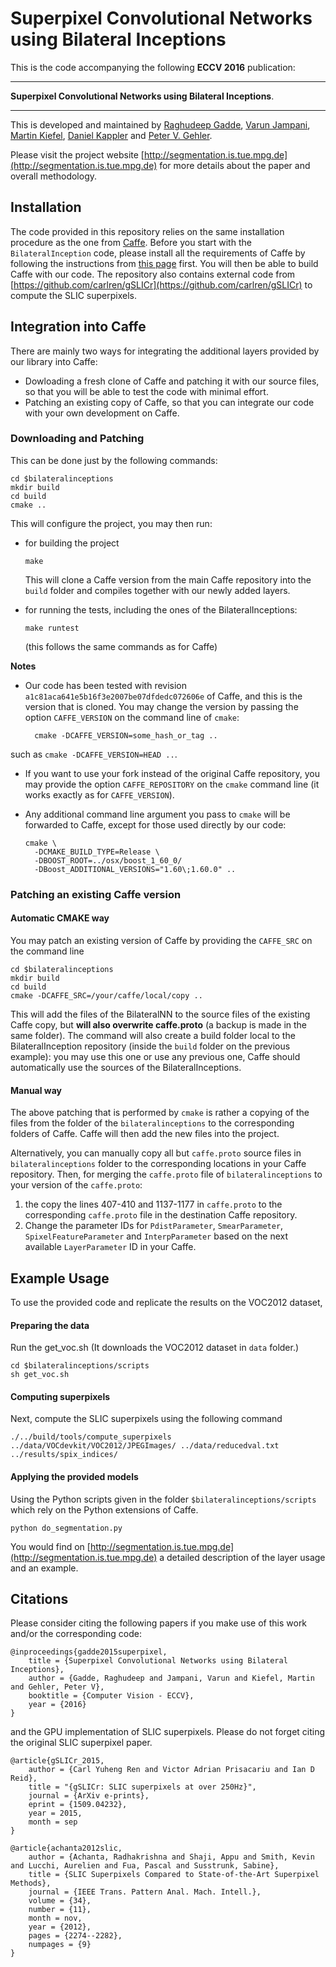 # Superpixel Convolutional Networks using Bilateral Inceptions

This is the code accompanying the following **ECCV 2016** publication:

--------

**Superpixel Convolutional Networks using Bilateral Inceptions**.

--------

This is developed and maintained by
[Raghudeep Gadde](https://ps.is.tuebingen.mpg.de/person/rgadde),
[Varun Jampani](https://ps.is.tuebingen.mpg.de/person/vjampani),
[Martin Kiefel](https://ps.is.tuebingen.mpg.de/person/mkiefel),
[Daniel Kappler](https://am.is.tuebingen.mpg.de/person/dkappler) and
[Peter V. Gehler](https://ps.is.tuebingen.mpg.de/person/pgehler).

Please visit the project website [http://segmentation.is.tue.mpg.de](http://segmentation.is.tue.mpg.de) for more details about the paper and overall methodology.

## Installation

The code provided in this repository relies on the same installation procedure as the one from [Caffe](http://caffe.berkeleyvision.org/).
Before you start with the `BilateralInception` code, please install all the requirements of Caffe by following the instructions from [this page](http://caffe.berkeleyvision.org/installation.html) first.
You will then be able to build Caffe with our code.
The repository also contains external code from [https://github.com/carlren/gSLICr](https://github.com/carlren/gSLICr) to compute the SLIC superpixels.

## Integration into Caffe

There are mainly two ways for integrating the additional layers provided by our library into Caffe:

* Dowloading a fresh clone of Caffe and patching it with our source files, so that you will be able to test the code with minimal effort.
* Patching an existing copy of Caffe, so that you can integrate our code with your own development on Caffe.

### Downloading and Patching

This can be done just by the following commands:
```
cd $bilateralinceptions
mkdir build
cd build
cmake ..
```

This will configure the project, you may then run:

* for building the project
  ```
  make 
  ```
  This will clone a Caffe version from the main Caffe repository into the `build` folder and compiles together with our newly added layers.
* for running the tests, including the ones of the BilateralInceptions:
  ```
  make runtest
  ```

  (this follows the same commands as for Caffe)

**Notes**

* Our code has been tested with revision `a1c81aca641e5b16f3e2007be07dfdedc072606e` of Caffe, and this
is the version that is cloned. You may change the version by passing the option `CAFFE_VERSION` on the command line of
`cmake`:

        cmake -DCAFFE_VERSION=some_hash_or_tag ..

such as `cmake -DCAFFE_VERSION=HEAD ..`.

* If you want to use your fork instead of the original Caffe repository, you may provide the option `CAFFE_REPOSITORY` on the `cmake` command line (it works exactly as for `CAFFE_VERSION`).
* Any additional command line argument you pass to `cmake` will be forwarded to Caffe, except for those
  used directly by our code:

      cmake \
        -DCMAKE_BUILD_TYPE=Release \
        -DBOOST_ROOT=../osx/boost_1_60_0/
        -DBoost_ADDITIONAL_VERSIONS="1.60\;1.60.0" ..

### Patching an existing Caffe version

#### Automatic CMAKE way
You may patch an existing version of Caffe by providing the `CAFFE_SRC` on the command line
```
cd $bilateralinceptions
mkdir build
cd build
cmake -DCAFFE_SRC=/your/caffe/local/copy ..
```

This will add the files of the BilateralNN to the source files of the existing Caffe copy, but **will also
overwrite caffe.proto** (a backup is made in the same folder).
The command will also create a build folder local to the BilateralInception repository (inside the `build` folder on the previous example): you may use this one
or use any previous one, Caffe should automatically use the sources of the BilateralInceptions.

#### Manual way
The above patching that is performed by `cmake` is rather a copying of the files from the folder of the `bilateralinceptions` to the
corresponding folders of Caffe. Caffe will then add the new files into the project.

Alternatively, you can manually copy all but `caffe.proto` source files in `bilateralinceptions` folder to the corresponding locations in your Caffe repository. Then, for merging the `caffe.proto` file of `bilateralinceptions` to your version of the `caffe.proto`:

1. the copy the lines 407-410 and 1137-1177 in `caffe.proto` to the corresponding `caffe.proto` file in the destination Caffe repository.
2. Change the parameter IDs for `PdistParameter`, `SmearParameter`, `SpixelFeatureParameter` and `InterpParameter` based on the next available `LayerParameter` ID in your Caffe.

## Example Usage
To use the provided code and replicate the results on the VOC2012 dataset, 

#### Preparing the data
Run the get_voc.sh (It downloads the VOC2012 dataset in `data` folder.)
```
cd $bilateralinceptions/scripts
sh get_voc.sh
```

#### Computing superpixels
 Next, compute the SLIC superpixels using the following command 
```
./../build/tools/compute_superpixels ../data/VOCdevkit/VOC2012/JPEGImages/ ../data/reducedval.txt ../results/spix_indices/ 
```

#### Applying the provided models
Using the Python scripts given in the folder `$bilateralinceptions/scripts` which rely on the Python extensions of Caffe.
```
python do_segmentation.py 
```

You would find on [http://segmentation.is.tue.mpg.de](http://segmentation.is.tue.mpg.de) a detailed description of the layer usage and an example.

## Citations

Please consider citing the following papers if you make use of this work and/or the corresponding code:

```
@inproceedings{gadde2015superpixel,
	title = {Superpixel Convolutional Networks using Bilateral Inceptions},
	author = {Gadde, Raghudeep and Jampani, Varun and Kiefel, Martin and Gehler, Peter V},
	booktitle = {Computer Vision - ECCV},
	year = {2016}
}
```
and the GPU implementation of SLIC superpixels. Please do not forget citing the original SLIC superpixel paper. 
```
@article{gSLICr_2015,
    author = {Carl Yuheng Ren and Victor Adrian Prisacariu and Ian D Reid},
    title = "{gSLICr: SLIC superpixels at over 250Hz}",
    journal = {ArXiv e-prints},
    eprint = {1509.04232},
    year = 2015,
    month = sep
}
```
```
@article{achanta2012slic,
    author = {Achanta, Radhakrishna and Shaji, Appu and Smith, Kevin and Lucchi, Aurelien and Fua, Pascal and Susstrunk, Sabine},
    title = {SLIC Superpixels Compared to State-of-the-Art Superpixel Methods},
    journal = {IEEE Trans. Pattern Anal. Mach. Intell.},
    volume = {34},
    number = {11},
    month = nov,
    year = {2012},
    pages = {2274--2282},
    numpages = {9}
} 
```
